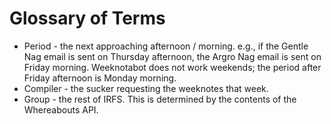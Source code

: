 Glossary of Terms
=================

* Period - the next approaching afternoon / morning. e.g., if the Gentle Nag email is sent on Thursday afternoon, the Argro Nag email is sent on Friday morning. Weeknotabot does not work weekends; the period after Friday afternoon is Monday morning.
* Compiler - the sucker requesting the weeknotes that week.
* Group - the rest of IRFS. This is determined by the contents of the Whereabouts API.

